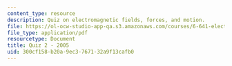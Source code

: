 ```yaml
---
content_type: resource
description: Quiz on electromagnetic fields, forces, and motion.
file: https://ol-ocw-studio-app-qa.s3.amazonaws.com/courses/6-641-electromagnetic-fields-forces-and-motion-spring-2005/300cf158b20a9ec3767132a9f13cafb0_q2sp05.pdf
file_type: application/pdf
resourcetype: Document
title: Quiz 2 - 2005
uid: 300cf158-b20a-9ec3-7671-32a9f13cafb0
---
```


